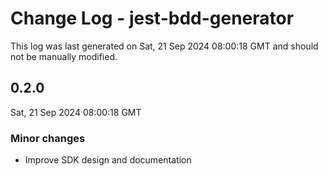 # Change Log - jest-bdd-generator

This log was last generated on Sat, 21 Sep 2024 08:00:18 GMT and should not be manually modified.

## 0.2.0
Sat, 21 Sep 2024 08:00:18 GMT

### Minor changes

- Improve SDK design and documentation

